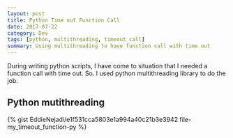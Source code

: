 ```yaml
---
layout: post
title: Python Time out Function Call
date: 2017-07-22
category: Dev
tags: [python, multithreading, timeout call]
summary: Using multithreading to have function call with time out
---
```


During writing python scripts, I have come to situation that I needed a function call with time out. So. I used python multithreading library to do the job.

## Python mutithreading

{% gist EddieNejadi/e1f531cca5803e1a994a40c21b3e3942 file-my_timeout_function-py %}